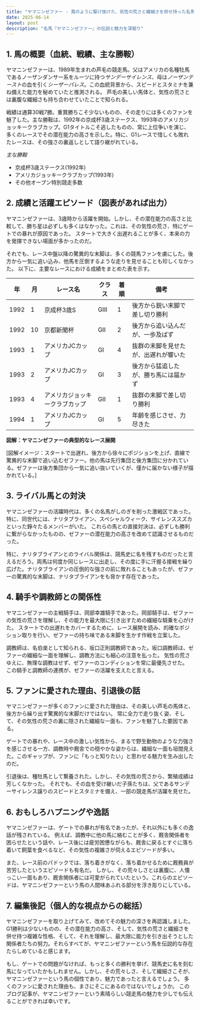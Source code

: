 ```yaml
---
title: "ヤマニンゼファー - 風のように駆け抜けた、気性の荒さと繊細さを併せ持った名馬"
date: 2025-06-14
layout: post
description: "名馬『ヤマニンゼファー』の伝説と魅力を深堀り"
---
```


## 1. 馬の概要（血統、戦績、主な勝鞍）

ヤマニンゼファーは、1989年生まれの芦毛の競走馬。父はアメリカの名種牡馬であるノーザンダンサー系をルーツに持つ*サンデーサイレンス*、母は*ノーザンテースト*の血を引く*シーザーパレス*。この血統背景から、スピードとスタミナを兼ね備えた能力を秘めていたと推測される。  芦毛の美しい馬体と、気性の荒さとは裏腹な繊細さも持ち合わせていたことで知られる。

戦績は通算30戦7勝。重賞勝ちこそ少ないものの、その走りには多くのファンを魅了した。主な勝鞍は、1992年の京成杯3歳ステークス、1993年のアメリカジョッキークラブカップ。G1タイトルこそ逃したものの、常に上位争いを演じ、多くのレースでその潜在能力の高さを示した。特に、G1レースで惜しくも敗れたレースは、その強さの裏返しとして語り継がれている。

*主な勝鞍*
* 京成杯3歳ステークス(1992年)
* アメリカジョッキークラブカップ(1993年)
* その他オープン特別競走多数


## 2. 成績と活躍エピソード（図表があれば出力）

ヤマニンゼファーは、3歳時から活躍を開始。しかし、その潜在能力の高さと比較して、勝ち星は必ずしも多くはなかった。これは、その気性の荒さ、特にゲートでの暴れが原因であった。  スタートで大きく出遅れることが多く、本来の力を発揮できない場面が多かったのだ。

それでも、レース中盤以降の驚異的な末脚は、多くの競馬ファンを虜にした。後方から一気に追い込み、他馬を圧倒するような走りを見せることも珍しくなかった。  以下に、主要なレースにおける成績をまとめた表を示す。


| 年 | 月 | レース名          | クラス | 着順 | 備考                                   |
|---|----|-----------------|-------|------|----------------------------------------|
| 1992 | 1  | 京成杯3歳S        | GIII  | 1    | 後方から鋭い末脚で差し切り勝利           |
| 1992 | 10 | 京都新聞杯         | GII   | 2    | 後方から追い込んだが、一歩及ばず          |
| 1993 | 1  | アメリカJCカップ | GI    | 4    | 抜群の末脚を見せたが、出遅れが響いた       |
| 1993 | 2  | アメリカJCカップ | GI    | 3    | 後方から猛追したが、勝ち馬には届かず        |
| 1993 | 4  | アメリカジョッキークラブカップ | GII   | 1    | 抜群の末脚で差し切り勝利           |
| 1994 | 1  | アメリカJCカップ | GI    | 5    | 年齢を感じさせ、力尽きた              |


**図解：ヤマニンゼファーの典型的なレース展開**

[図解イメージ：スタートで出遅れ、後方から徐々にポジションを上げ、直線で驚異的な末脚で追い込むゼファー。他の馬は先行集団と後方集団に分かれている。ゼファーは後方集団から一気に追い抜いていくが、僅かに届かない様子が描かれている。]


## 3. ライバル馬との対決

ヤマニンゼファーの活躍時代は、多くの名馬がしのぎを削った激戦区であった。特に、同世代には、ナリタブライアン、スペシャルウィーク、サイレンススズカといった錚々たるメンバーがいた。  これらの馬との直接対決は、必ずしも勝利に繋がらなかったものの、ゼファーの潜在能力の高さを改めて認識させるものだった。

特に、ナリタブライアンとのライバル関係は、競馬史に名を残すものだったと言えるだろう。両馬は何度か同じレースに出走し、その度に手に汗握る接戦を繰り広げた。ナリタブライアンの圧倒的な強さの前に敗れることもあったが、ゼファーの驚異的な末脚は、ナリタブライアンをも脅かす存在であった。


## 4. 騎手や調教師との関係性

ヤマニンゼファーの主戦騎手は、岡部幸雄騎手であった。岡部騎手は、ゼファーの気性の荒さを理解し、その能力を最大限に引き出すための繊細な騎乗を心がけた。  スタートでの出遅れをカバーするために、レース展開を読み、的確なポジション取りを行い、ゼファーの持ち味である末脚を生かす作戦を立案した。

調教師は、名伯楽として知られる、坂口正則調教師であった。坂口調教師は、ゼファーの繊細な一面を理解し、調教方法にも細心の注意を払った。  気性の荒さゆえに、無理な調教はせず、ゼファーのコンディションを常に最優先させた。  この騎手と調教師の連携が、ゼファーの活躍を支えたと言える。


## 5. ファンに愛された理由、引退後の話

ヤマニンゼファーが多くのファンに愛された理由は、その美しい芦毛の馬体と、後方から繰り出す驚異的な末脚だけではない。  常に全力で走り抜く姿、そして、その気性の荒さの裏に隠された繊細な一面も、ファンを魅了した要因である。

ゲートでの暴れや、レース中の激しい気性から、まるで野生動物のような力強さを感じさせる一方、調教時や厩舎での穏やかな姿からは、繊細な一面も垣間見えた。このギャップが、ファンに「もっと知りたい」と思わせる魅力を生み出したのだ。

引退後は、種牡馬として繋養された。しかし、その気性の荒さから、繁殖成績は芳しくなかった。  それでも、その血を受け継いだ子孫たちは、父であるサンデーサイレンス譲りのスピードとスタミナを備え、一部の競走馬が活躍を見せた。


## 6. おもしろハプニングや逸話

ヤマニンゼファーは、ゲートでの暴れが有名であったが、それ以外にも多くの逸話が残されている。  例えば、調教中に他の馬に絡むことが多く、厩舎関係者を困らせたという話や、レース後には疲労困憊ながらも、厩舎に戻るとすぐに落ち着いて飼葉を食べるなど、その気性の複雑さが伺えるエピソードが多い。

また、レース前のパドックでは、落ち着きがなく、落ち着かせるために厩務員が苦労したというエピソードも有名だ。  しかし、その荒々しさとは裏腹に、人懐っこい一面もあり、厩舎関係者には可愛がられていたという。これらのエピソードは、ヤマニンゼファーという馬の人間味あふれる部分を浮き彫りにしている。


## 7. 編集後記（個人的な視点からの総括）

ヤマニンゼファーを取り上げてみて、改めてその魅力の深さを再認識しました。G1勝利は少ないものの、その潜在能力の高さ、そして、気性の荒さと繊細さを併せ持つ複雑な性格、そして、それを理解し、最大限に能力を引き出そうとした関係者たちの努力。それらすべてが、ヤマニンゼファーという馬を伝説的な存在たらしめていると感じます。

もし、ゲートでの問題がなければ、もっと多くの勝利を挙げ、競馬史に名を刻む馬になっていたかもしれません。しかし、その荒々しさ、そして繊細さこそが、ヤマニンゼファーという馬の個性であり、魅力であったと言えるでしょう。  多くのファンに愛された理由も、まさにそこにあるのではないでしょうか。  このブログ記事が、ヤマニンゼファーという素晴らしい競走馬の魅力を少しでも伝えることができれば幸いです。
